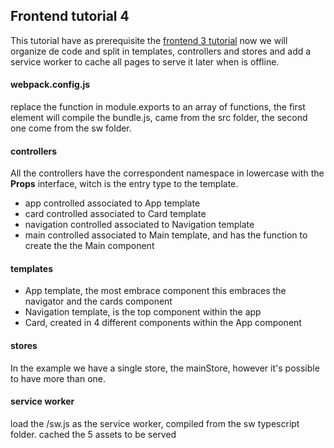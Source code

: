 ## Frontend tutorial 4

This tutorial have as prerequisite the [frontend 3 tutorial](../frontend-3/readme.md) now we will organize de code and split in templates, controllers and stores and add a service worker to cache all pages to serve it later when is offline.

#### webpack.config.js
replace the function in module.exports to an array of functions, the first element will compile the bundle.js, came from the src folder, the second one come from the sw folder.

#### controllers
All the controllers have the correspondent namespace in lowercase with the **Props** interface, witch is the entry type to the template.   
 - app controlled associated to App template
 - card controlled associated to Card template
 - navigation controlled associated to Navigation template
 - main controlled associated to Main template, and has the function to create the the Main component
 
#### templates
 
 - App template, the most embrace component this embraces the navigator and the cards component
 - Navigation template, is the top component within the app
 - Card, created in 4 different components within the App component
 
#### stores 
 In the example we have a single store, the mainStore, however it's possible to have more than one.
 
#### service worker
load the /sw.js as the service worker, compiled from the sw typescript folder.
cached the 5 assets to be served
